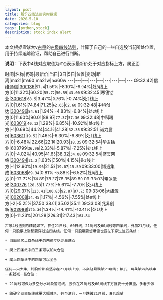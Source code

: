 ```yaml
---
layout: post
title: 股价四线法则实时数据
date: 2020-5-10
categories: blog
tags: [python,stock]
description: stock index alert
---
```



本文根据雪球大v[古泉](https://xueqiu.com/u/7148646888)的[古泉四线法则](https://xueqiu.com/7148646888/130498192)，计算了自己的一些自选股当前所处位置，用于持续追踪验证，帮助自己进行判断。

**说明**：下表中4线对应取值为`红色`表示最新价处于对应指标上方，属正面

时间|名称|代码|最新价|当日|3日|5日|位置|变动|距离|ma21|ma60|ma21w|ma60w
---|---|---|---|---|---|---|---|---
09:32:42|信维通信|[300136](https://xueqiu.com/S/SZ300136)|`57.4`|1.59%|-8.10%|-9.04%|处`3`线上方|0|11.32%|60.20|`55.72`|`50.59`|`43.00`
09:32:45|寒锐钴业|[300618](https://xueqiu.com/S/SZ300618)|`68.5`|3.47%|0.76%|-0.74%|处`2`线上方|0|1.61%|74.84|71.25|`62.65`|`62.60`
09:32:48|中科创达|[300496](https://xueqiu.com/S/SZ300496)|`84.61`|1.94%|-4.83%|-6.84%|处`2`线上方|0|11.60%|90.01|88.97|`77.37`|`57.36`
09:32:48|中科曙光|[603019](https://xueqiu.com/S/SH603019)|`40.12`|1.29%|-6.85%|-10.92%|处`1`线上方|-1|0.69%|44.24|44.16|41.28|`32.35`
09:32:51|诺力股份|[603611](https://xueqiu.com/S/SH603611)|`19.52`|1.46%|-6.30%|-9.89%|处`1`线上方|0|-6.48%|22.66|22.10|20.93|`18.35`
09:32:54|华友钴业|[603799](https://xueqiu.com/S/SH603799)|`36.96`|2.33%|-5.87%|-7.25%|处`1`线上方|0|-4.02%|40.95|41.63|38.32|`34.08`
09:32:54|盛天网络|[300494](https://xueqiu.com/S/SZ300494)|`21.2`|1.63%|7.50%|4.15%|处`3`线上方|-1|12.90%|`19.96`|21.58|`19.07`|`15.59`
09:33:00|博通集成|[603068](https://xueqiu.com/S/SH603068)|`69.34`|0.81%|-5.88%|-6.52%|处`0`线上方|0|-12.72%|74.89|78.37|76.35|89.80
09:33:03|帝尔激光|[300776](https://xueqiu.com/S/SZ300776)|`128.53`|1.77%|-5.61%|-7.70%|处`4`线上方|0|29.37%|`123.41`|`100.83`|`92.87`|`87.73`
09:33:06|大族激光|[002008](https://xueqiu.com/S/SZ002008)|`34.45`|1.17%|-4.56%|-7.55%|处`0`线上方|-2|-5.25%|37.50|38.01|35.02|35.11
09:33:08|兆易创新|[603986](https://xueqiu.com/S/SH603986)|`178.36`|1.34%|-14.41%|-10.41%|处`1`线上方|0|-11.23%|201.28|226.31|217.43|`168.84`

```
古泉4线法则的精髓如下。抓住21日线、60日线、21周线及60周线等四条线，外加21月线，任何一只股票上涨都要穿过这四条线，任何一只股票要想爆雷也要先下穿过这四条线：

+ 当股价爬上四条线中的两条可以少量建仓

+ 爬上四条线中的三条可以加大仓位

+ 爬上四条线中的四条可以全仓

任何一只大牛，其股价都会坚守在21月线上方，不会轻易跌破21月线；相反，每跌破四条线中一条就减一些仓位：

+ 21周线可做为多空分水岭及警戒线，股价在21周线及60周线下方就要十分慎重，多看少做

+ 跌破全部四条线就要大幅减仓，甚至清仓，一旦跌破21月线，清仓观望
```